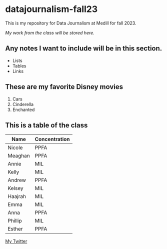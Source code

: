 # datajournalism-fall23

This is my repository for Data Journalism at Medill for fall 2023.

*My work from the class will be stored here.*

## Any notes I want to include will be in this section.

* Lists
* Tables
* Links

## These are my favorite Disney movies

1. Cars
2. Cinderella
3. Enchanted

## This is a table of the class

Name|Concentration
| ------- | ------- |
Nicole | PPFA
Meaghan | PPFA
Annie | MIL
Kelly | MIL
Andrew | PPFA
Kelsey | MIL
Haajrah | MIL
Emma | MIL
Anna | PPFA
Phillip | MIL
Esther | PPFA

[My Twitter](https://twitter.com/AnastasiaCMason)
